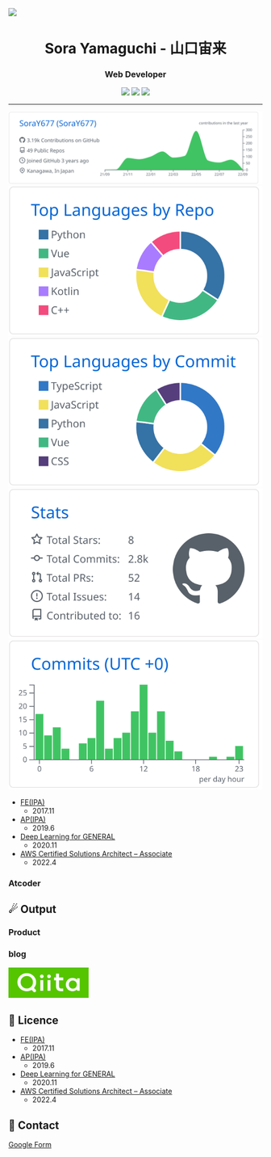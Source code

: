 ![](https://img.shields.io/github/last-commit/SoraY677/SoraY677)

<div align="center">

# Sora Yamaguchi - 山口宙来
###  Web Developer
<img src="https://cdn.svgporn.com/logos/vue.svg" width="40">
<img src="https://cdn.svgporn.com/logos/javascript.svg" width="40">
<img src="https://cdn.svgporn.com/logos/kotlin-icon.svg" width="40">

---

[![](./profile-summary-card-output/github/0-profile-details.svg)](https://github.com/vn7n24fzkq/github-profile-summary-cards)
[![](./profile-summary-card-output/github/1-repos-per-language.svg)](https://github.com/vn7n24fzkq/github-profile-summary-cards) [![](./profile-summary-card-output/github/2-most-commit-language.svg)](https://github.com/vn7n24fzkq/github-profile-summary-cards)
[![](./profile-summary-card-output/github/3-stats.svg)](https://github.com/vn7n24fzkq/github-profile-summary-cards) [![](./profile-summary-card-output/github/4-productive-time.svg)](https://github.com/vn7n24fzkq/github-profile-summary-cards)

<div align="left">

- [FE(IPA)](https://www.jitec.ipa.go.jp/1_11seido/fe.html)
  - 2017.11
- [AP(IPA)](https://www.jitec.ipa.go.jp/1_11seido/ap.html)
  - 2019.6
- [Deep Learning for GENERAL](https://www.jdla.org/certificate/general/)
  - 2020.11
- [AWS Certified Solutions Architect – Associate](https://aws.amazon.com/jp/certification/certified-solutions-architect-associate/)
  - 2022.4

### Atcoder

## ☄ Output

### Product

### blog
[<img height="60px" src="https://github.com/SoraY677/SoraY677/blob/main/img/logo-background-color.png?raw=true"/>](https://qiita.com/SoraY677)

## 🔖 Licence

- [FE(IPA)](https://www.jitec.ipa.go.jp/1_11seido/fe.html)
  - 2017.11
- [AP(IPA)](https://www.jitec.ipa.go.jp/1_11seido/ap.html)
  - 2019.6
- [Deep Learning for GENERAL](https://www.jdla.org/certificate/general/)
  - 2020.11
- [AWS Certified Solutions Architect – Associate](https://aws.amazon.com/jp/certification/certified-solutions-architect-associate/)
  - 2022.4

## 📮 Contact 
[Google Form](https://forms.gle/U6TitZDLi14q6n2FA)

</div>
